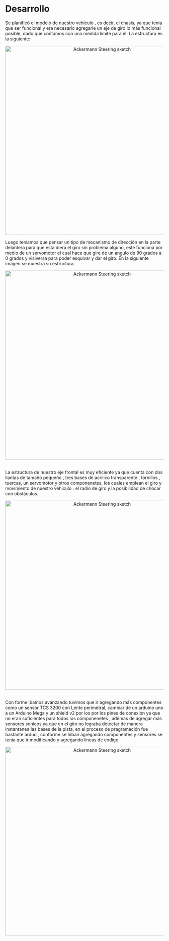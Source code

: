 <h1>Desarrollo</h1>
<p>Se planificó el modelo  de nuestro vehículo , es decir, el chasis, ya que tenia que ser funcional y  era necesario agregarle un eje de giro lo más funcional posible, dado que contamos con una medida límite para él. La estructura es la siguiente:</p>

 <p align="center">
  <img src="https://github.com/MVP-16/MVP_FTR/blob/main/Fotos/img1.jpeg?raw=true" alt="Ackermann Steering sketch" width="600" />
</p>

<p>Luego teníamos que pensar un tipo de mecanismo de dirección en la parte delantera para que esta diera el giro sin problema alguno, este funciona por medio de un servomotor el cual hace que gire de un angulo de 90 grados a 0 grados y visiversa  para poder esquivar y dar el giro. En la siguiente imagen se muestra su estructura.</p>

 <p align="center">
  <img src="https://github.com/MVP-16/MVP_FTR/blob/main/Fotos/img2.jpeg?raw=true" alt="Ackermann Steering sketch" width="600" />
</p>

<br>
La estructura de nuestro eje frontal es muy eficiente ya que cuenta con  dos llantas de tamaño pequeño , tres  bases de acrilico transparente , tornillos , tuercas, un servomotor y otros componenetes,  los cuales emplean  el giro y movimiento de nuestro vehículo .
 el radio de giro y la posibilidad de chocar con obstáculos.

 <p align="center">
  <img src="https://github.com/MVP-16/MVP_FTR/blob/main/Fotos/e1.jpeg?raw=true" alt="Ackermann Steering sketch" width="600" />
</p>

 <br>
Con forme ibamos avanzando tuvimos  que ir agregando más componentes  como un sensor TCS 3200 con Lente perimetral, cambiar de un arduino uno a un Arduino Mega y un shield v2 por los por los pines de conexión ya que no eran suficientes para todos los componenetes , adémas de agregar más sensores sonicos  ya que en el giro no lograba detectar de manera instantanea las bases de la pista, en el proceso de pragramación fue bastante arduo , conforme se hiban agregando componentes y sensores se tenia que ir modificando y agregando lineas de codigo.</br>
<p align="center">
  <img src="  https://github.com/MVP-16/MVP_FTR/blob/main/Fotos/c3.jpeg?raw=true" alt="Ackermann Steering sketch" width="600" />
</p>


